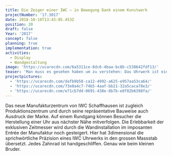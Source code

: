 ```yaml
---
title: Die Zeiger einer IWC – in Bewegung Dank einem Kunstwerk
projectNumber: '17.3017'
date: 2018-10-16T13:43:05.453Z
position: 20
draft: false
Year: '2017'
concept: false
planning: true
implementation: true
activities:
  - Display
  - Wandgestaltung
image: 'https://ucarecdn.com/6a5311ce-8dc6-4baa-bc8b-c538642fdf13/'
teaser: 'Man muss es gesehen haben um zu verstehen: Das Uhrwerk ist ein Kunstwerk'
projectpictures:
  - 'https://ucarecdn.com/dafb9b58-ca12-4992-a625-e957aa53ca64/'
  - 'https://ucarecdn.com/73e0a4c7-74b5-4aaf-bb21-32a5caca78e3/'
  - 'https://ucarecdn.com/e71cb7dd-0691-438e-8b7b-e8f82b6398fa/'
---
```

Das neue Manufakturzentrum von IWC Schaffhausen ist zugleich Produktionszentrum und durch seine repräsentative Bauweise auch Ausdruck der Marke. Auf einem Rundgang können Besucher die Herstellung einer Uhr aus nächster Nähe mitverfolgen. Die Erlebbarkeit der exklusiven Zeitmesser wird durch die Wandinstallation im imposanten Entrée der Manufaktur noch gesteigert. Hier hat 3dimensional die sprichwörtliche Präzision eines IWC Uhrwerks in den grossen Massstab übersetzt. Jedes Zahnrad ist handgeschliffen. Genau wie beim kleinen Bruder.
